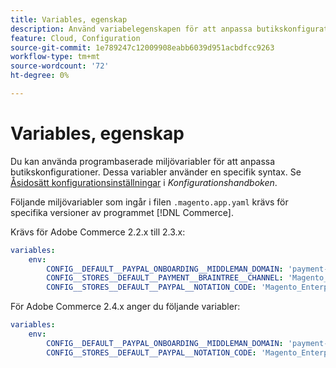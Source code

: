 ```yaml
---
title: Variables, egenskap
description: Använd variabelegenskapen för att anpassa butikskonfigurationsalternativen för programmet  [!DNL Commerce] .
feature: Cloud, Configuration
source-git-commit: 1e789247c12009908eabb6039d951acbdfcc9263
workflow-type: tm+mt
source-wordcount: '72'
ht-degree: 0%

---
```


# Variables, egenskap

Du kan använda programbaserade miljövariabler för att anpassa butikskonfigurationer. Dessa variabler använder en specifik syntax. Se [Åsidosätt konfigurationsinställningar](https://experienceleague.adobe.com/docs/commerce-operations/configuration-guide/paths/override-config-settings.html) i _Konfigurationshandboken_.

Följande miljövariabler som ingår i filen `.magento.app.yaml` krävs för specifika versioner av programmet [!DNL Commerce].

Krävs för Adobe Commerce 2.2.x till 2.3.x:

```yaml
variables:
    env:
        CONFIG__DEFAULT__PAYPAL_ONBOARDING__MIDDLEMAN_DOMAIN: 'payment-broker.magento.com'
        CONFIG__STORES__DEFAULT__PAYMENT__BRAINTREE__CHANNEL: 'Magento_Enterprise_Cloud_BT'
        CONFIG__STORES__DEFAULT__PAYPAL__NOTATION_CODE: 'Magento_Enterprise_Cloud'
```

För Adobe Commerce 2.4.x anger du följande variabler:

```yaml
variables:
    env:
        CONFIG__DEFAULT__PAYPAL_ONBOARDING__MIDDLEMAN_DOMAIN: 'payment-broker.magento.com'
        CONFIG__STORES__DEFAULT__PAYPAL__NOTATION_CODE: 'Magento_Enterprise_Cloud'
```

